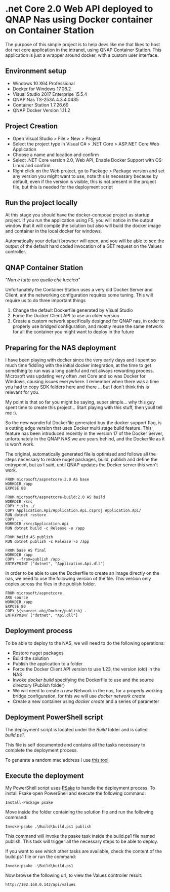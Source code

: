 # .net Core 2.0 Web API deployed to QNAP Nas using Docker container on Container Station
The purpose of this simple project is to help devs like me that likes to host dot net core application in the intranet, using QNAP Container Station.
This application is just a wrapper around docker, with a custom user interface.


## Environment setup

- Windows 10 X64 Professional
- Docker for Windows 17.06.2
- Visual Studio 2017 Enterprise 15.5.4
- QNAP Nas TS-253A 4.3.4.0435
- Container Station 1.7.26.69
- QNAP Docker Version 1.11.2


## Project Creation
- Open Visual Studio > File > New > Project
- Select the project type  in Visual C# > .NET Core > ASP.NET Core Web Application
- Choose a name and location and confirm
- Select .NET Core version 2.0, Web API, Enable Docker Support with OS: Linux and confirm
- Right click on the Web project, go to Package > Package version and set any version you might want to use, note this is necessary because by default, even if the version is visible, this is not present in the project file, but this is needed for the deployment script


## Run the project locally
At this stage you should have the docker-compose project as startup project.
If you run the application using F5, you will notice in the output window that it will compile the solution but also will build the docker image and container in the local docker for windows.

Automatically your default browser will open, and you will be able to see the output of the default hard coded invocation of a GET request on the Values controller.


## QNAP Container Station
_"Non é tutto oro quello che luccica"_

Unfortunately the Container Station uses a very old Docker Server and Client, ant the networking configuration requires some tuning.
This will require us to do three important things

1) Change the default Dockerfile generated by Visual Studio
2) Force the Docker Client API to use an older version
3) Create a custom network specifically designed for QNAP nas, in order to properly use bridged configuration, and mostly reuse the same network for all the container you might want to deploy in the future


## Preparing for the NAS deployment
I have been playing with docker since the very early days and I spent so much time fiddling with the initial docker integration, at the time to get something to run was a long painful and not always rewarding process. Microsoft was updating very often .net Core and so was Docker for Windows, causing issues everywhere. I remember when there was a time you had to copy SDK folders here and there ... but I don't think this is relevant for you.

My point is that so far you might be saying, super simple... why this guy spent time to create this project... Start playing with this stuff, then youll tell me :).

So the new wonderful Dockerfile generated buy the docker support flag, is a cutting edge version that uses Docker multi stage build feature. This feature has been introduced recently in the version 17 of the Docker Server, unfortunately in the QNAP NAS we are years behind, and the Dockerfile as it is won't work.

The original, automatically generated file is optimised and follows all the steps necessary to restore nuget packages, build, publish and define the entrypoint, but as I said, until QNAP updates the Docker server this won't work.

```
FROM microsoft/aspnetcore:2.0 AS base
WORKDIR /app
EXPOSE 80

FROM microsoft/aspnetcore-build:2.0 AS build
WORKDIR /src
COPY *.sln ./
COPY Application.Api/Application.Api.csproj Application.Api/
RUN dotnet restore
COPY . .
WORKDIR /src/Application.Api
RUN dotnet build -c Release -o /app

FROM build AS publish
RUN dotnet publish -c Release -o /app

FROM base AS final
WORKDIR /app
COPY --from=publish /app .
ENTRYPOINT ["dotnet", "Application.Api.dll"]

```

In order to be able to use the Dockerfile to create an image directly on the nas, we need to use the following version of the file.
This version only copies across the files in the publish folder.

```
FROM microsoft/aspnetcore
ARG source
WORKDIR /app
EXPOSE 80
COPY ${source:-obj/Docker/publish} .
ENTRYPOINT ["dotnet", "Api.dll"]

```

## Deployment process
To be able to deploy to the NAS, we will need to do the following operations:
- Restore nuget packages
- Build the solution
- Publish the application to a folder
- Force the Docker Client API version to use 1.23, the version (old) in the NAS
- Invoke _docker build_ specifying the Dockerfile to use and the source directory (Publish folder)
- We will need to create a new Network in the nas, for a properly working bridge configuration, for this we will use _docker network create_
- Create a new container using _docker create_ and a series of parameter


## Deployment PowerShell script
The deployment script is located under the _Build_ folder and is called _build.ps1_.

This file is self documented and contains all the tasks necessary to complete the deployment process.

To generate a random mac address I use [this tool](https://justynshull.com/macgen/macgen.php).


## Execute the deployment
My PowerShell script uses [PSake](https://github.com/psake/psake) to handle the deployment process.
To install Psake open PowerShell and execute the following command:

`Install-Package psake `

Move inside the folder containing the solution file and run the following command:

`Invoke-psake .\Build\build.ps1 publish `

This command will invoke the psake task inside the build.ps1 file named publish.
This task will trigger all the necessary steps to be able to deploy.

If you want to see which other tasks are available, check the content of the build.ps1 file or run the command:

`Invoke-psake .\Build\build.ps1 `

Now browse the following url, to view the Values controller result:

`http://192.168.0.142/api/values `